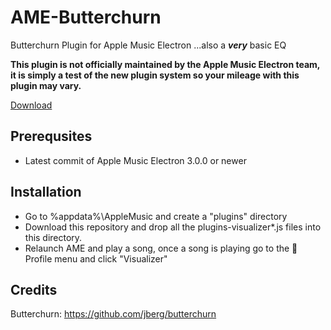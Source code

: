 # AME-Butterchurn
Butterchurn Plugin for Apple Music Electron
...also a ***very*** basic EQ

**This plugin is not officially maintained by the Apple Music Electron team, it is simply a test of the new plugin system so your mileage with this plugin may vary.**

[Download](https://github.com/booploops/AME-Butterchurn/releases/download/apple-music-electron-plugin/AME-Butterchurn-main.zip)

## Prerequsites
* Latest commit of Apple Music Electron 3.0.0 or newer

## Installation
* Go to %appdata%\AppleMusic and create a "plugins" directory
* Download this repository and drop all the plugins-visualizer\*.js files into this directory.
* Relaunch AME and play a song, once a song is playing go to the 👤 Profile menu and click "Visualizer"

## Credits
Butterchurn: https://github.com/jberg/butterchurn
